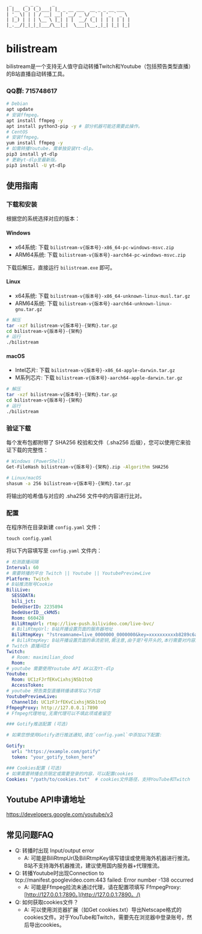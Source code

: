 ```
 _     _ _ _     _
| |__ (_) (_)___| |_ _ __ ___  __ _ _ __ ___
| '_ \| | | / __| __| '__/ _ \/ _` | '_ ` _ \
| |_) | | | \__ \ |_| | |  __/ (_| | | | | | |
|_.__/|_|_|_|___/\__|_|  \___|\__,_|_| |_| |_|
```


# bilistream

bilistream是一个支持无人值守自动转播Twitch和Youtube（包括预告类型直播）的B站直播自动转播工具。

### QQ群: 715748617

```bash
# Debian
apt update
# 安装ffmpeg。
apt install ffmpeg -y
apt install python3-pip -y # 部分机器可能还需要此操作。
# CentOS
# 安装ffmpeg。
yum install ffmpeg -y
# 如需转播Youtube，需单独安装Yt-dlp。
pip3 install yt-dlp
# 更新yt-dlp至最新版。
pip3 install -U yt-dlp
```

## 使用指南

### 下载和安装

根据您的系统选择对应的版本：

#### Windows
- x64系统: 下载 `bilistream-v{版本号}-x86_64-pc-windows-msvc.zip`
- ARM64系统: 下载 `bilistream-v{版本号}-aarch64-pc-windows-msvc.zip`

下载后解压，直接运行 `bilistream.exe` 即可。

#### Linux
- x64系统: 下载 `bilistream-v{版本号}-x86_64-unknown-linux-musl.tar.gz`
- ARM64系统: 下载 `bilistream-v{版本号}-aarch64-unknown-linux-gnu.tar.gz`

```bash
# 解压
tar -xzf bilistream-v{版本号}-{架构}.tar.gz
cd bilistream-v{版本号}-{架构}
# 运行
./bilistream
```

#### macOS
- Intel芯片: 下载 `bilistream-v{版本号}-x86_64-apple-darwin.tar.gz`
- M系列芯片: 下载 `bilistream-v{版本号}-aarch64-apple-darwin.tar.gz`

```bash
# 解压
tar -xzf bilistream-v{版本号}-{架构}.tar.gz
cd bilistream-v{版本号}-{架构}
# 运行
./bilistream
```

### 验证下载

每个发布包都附带了 SHA256 校验和文件（.sha256 后缀），您可以使用它来验证下载的完整性：

```bash
# Windows (PowerShell)
Get-FileHash bilistream-v{版本号}-{架构}.zip -Algorithm SHA256

# Linux/macOS
shasum -a 256 bilistream-v{版本号}-{架构}.tar.gz
```

将输出的哈希值与对应的 .sha256 文件中的内容进行比对。

### 配置

在程序所在目录新建 `config.yaml` 文件：

```
touch config.yaml
```

将以下内容填写至 `config.yaml` 文件内：


``` yaml
# 检测直播间隔
Interval: 60
# 需要转播的平台 Twitch || Youtube || YoutubePreviewLive
Platform: Twitch
# B站推流账号Cookie
BiliLive:
  SESSDATA:
  bili_jct:
  DedeUserID: 2235894
  DedeUserID__ckMd5:
  Room: 660428
  BiliRtmpUrl: rtmp://live-push.bilivideo.com/live-bvc/
  # BiliRtmpUrl: B站开播设置页面的服务器地址
  BiliRtmpKey: "?streamname=live_0000000_0000000&key=xxxxxxxxxxb8289c6acc97xxxxxxxxx&schedule=rtmp&pflag=1"
  # BiliRtmpKey: B站开播设置页面的串流密钥,需注意,由于是?号开头的,本行需要对内容加双引号
# Twitch 直播间Id
Twitch:
  # Room: maximilian_dood
  Room:
# youtube 需要使用Youtube API AK以及Yt-dlp
Youtube:
  Room: UC1zFJrfEKvCixhsjNSb1toQ
  AccessToken:
# youtube 预告类型直播转播请填写以下内容
YoutubePreviewLive:
  ChannelId: UC1zFJrfEKvCixhsjNSb1toQ
FfmpegProxy: http://127.0.0.1:7890
# Ffmpeg代理地址,无需代理可以不填此项或者留空

### Gotify推送配置 (可选)

# 如果您想使用Gotify进行推送通知,请在`config.yaml`中添加以下配置:

Gotify:
  url: "https://example.com/gotify"
  token: "your_gotify_token_here"

### Cookies配置 (可选)
# 如果需要转播会员限定或需要登录的内容，可以配置cookies
Cookies: "/path/to/cookies.txt"  # cookies文件路径，支持YouTube和Twitch
```

## Youtube API申请地址

https://developers.google.com/youtube/v3

## 常见问题FAQ

- Q: 转播时出现 Input/output error
  - A: 可能是BiliRtmpUrl及BiliRtmpKey填写错误或使用海外机器进行推流。B站不支持海外机器推流，建议使用国内服务器+代理推流。
- Q: 转播Youtube时出现Connection to tcp://manifest.googlevideo.com:443 failed: Error number -138 occurred
  - A: 可能是Ffmpeg拉流未通过代理，请在配置项填写 FfmpegProxy: [http://127.0.0.1:7890。](http://127.0.0.1:7890。/)
- Q: 如何获取cookies文件？
  - A: 可以使用浏览器扩展（如Get cookies.txt）导出Netscape格式的cookies文件。对于YouTube和Twitch，需要先在浏览器中登录账号，然后导出cookies。
